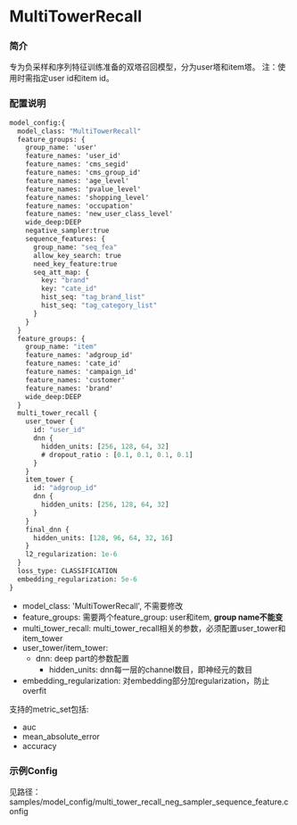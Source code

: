 # MultiTowerRecall

### 简介

专为负采样和序列特征训练准备的双塔召回模型，分为user塔和item塔。
注：使用时需指定user id和item id。

### 配置说明

```protobuf
model_config:{
  model_class: "MultiTowerRecall"
  feature_groups: {
    group_name: 'user'
    feature_names: 'user_id'
    feature_names: 'cms_segid'
    feature_names: 'cms_group_id'
    feature_names: 'age_level'
    feature_names: 'pvalue_level'
    feature_names: 'shopping_level'
    feature_names: 'occupation'
    feature_names: 'new_user_class_level'
    wide_deep:DEEP
    negative_sampler:true
    sequence_features: {
      group_name: "seq_fea"
      allow_key_search: true
      need_key_feature:true
      seq_att_map: {
        key: "brand"
        key: "cate_id"
        hist_seq: "tag_brand_list"
        hist_seq: "tag_category_list"
      }
    }
  }
  feature_groups: {
    group_name: "item"
    feature_names: 'adgroup_id'
    feature_names: 'cate_id'
    feature_names: 'campaign_id'
    feature_names: 'customer'
    feature_names: 'brand'
    wide_deep:DEEP
  }
  multi_tower_recall {
    user_tower {
      id: "user_id"
      dnn {
        hidden_units: [256, 128, 64, 32]
        # dropout_ratio : [0.1, 0.1, 0.1, 0.1]
      }
    }
    item_tower {
      id: "adgroup_id"
      dnn {
        hidden_units: [256, 128, 64, 32]
      }
    }
    final_dnn {
      hidden_units: [128, 96, 64, 32, 16]
    }
    l2_regularization: 1e-6
  }
  loss_type: CLASSIFICATION
  embedding_regularization: 5e-6
}
```

- model_class: 'MultiTowerRecall', 不需要修改
- feature_groups: 需要两个feature_group: user和item, **group name不能变**
- multi_tower_recall: multi_tower_recall相关的参数，必须配置user_tower和item_tower
- user_tower/item_tower:
  - dnn: deep part的参数配置
    - hidden_units: dnn每一层的channel数目，即神经元的数目
- embedding_regularization: 对embedding部分加regularization，防止overfit

支持的metric_set包括:

- auc
- mean_absolute_error
- accuracy

### 示例Config

见路径：samples/model_config/multi_tower_recall_neg_sampler_sequence_feature.config
